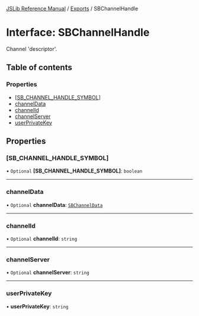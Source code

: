[JSLib Reference Manual](../README.md) / [Exports](../modules.md) / SBChannelHandle

# Interface: SBChannelHandle

Channel 'descriptor'.

## Table of contents

### Properties

- [[SB\_CHANNEL\_HANDLE\_SYMBOL]](SBChannelHandle.md#[sb_channel_handle_symbol])
- [channelData](SBChannelHandle.md#channeldata)
- [channelId](SBChannelHandle.md#channelid)
- [channelServer](SBChannelHandle.md#channelserver)
- [userPrivateKey](SBChannelHandle.md#userprivatekey)

## Properties

### [SB\_CHANNEL\_HANDLE\_SYMBOL]

• `Optional` **[SB\_CHANNEL\_HANDLE\_SYMBOL]**: `boolean`

___

### channelData

• `Optional` **channelData**: [`SBChannelData`](SBChannelData.md)

___

### channelId

• `Optional` **channelId**: `string`

___

### channelServer

• `Optional` **channelServer**: `string`

___

### userPrivateKey

• **userPrivateKey**: `string`
